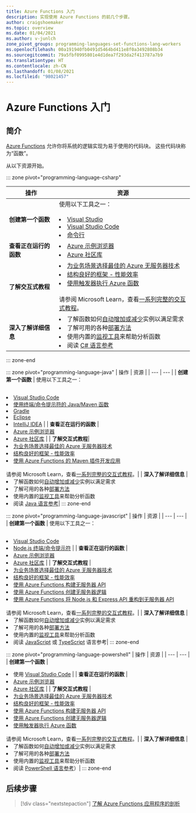 ```yaml
---
title: Azure Functions 入门
description: 实现使用 Azure Functions 的前几个步骤。
author: craigshoemaker
ms.topic: overview
ms.date: 01/04/2021
ms.author: v-junlch
zone_pivot_groups: programming-languages-set-functions-lang-workers
ms.openlocfilehash: 00a191940fb0491d5464bd411e8f0a3492808b34
ms.sourcegitcommit: 79a5fbf0995801e4d1dea7f293da2f413787a7b9
ms.translationtype: HT
ms.contentlocale: zh-CN
ms.lasthandoff: 01/08/2021
ms.locfileid: "98021457"
---
```

# <a name="getting-started-with-azure-functions"></a>Azure Functions 入门

## <a name="introduction"></a>简介

[Azure Functions](./functions-overview.md) 允许你将系统的逻辑实现为易于使用的代码块。 这些代码块称为“函数”。

从以下资源开始。

::: zone pivot="programming-language-csharp"

| 操作 | 资源 |
| --- | --- |
| **创建第一个函数** | 使用以下工具之一：<br><br><li>[Visual Studio](./functions-create-your-first-function-visual-studio.md)<li>[Visual Studio Code](./create-first-function-vs-code-csharp.md)<li>[命令行](./create-first-function-cli-csharp.md) |
| **查看正在运行的函数** | <li>[Azure 示例浏览器](https://docs.microsoft.com/samples/browse/?expanded=azure&languages=csharp&products=azure-functions)<li>[Azure 社区库](https://www.serverlesslibrary.net/?technology=Functions%202.x&language=C%23) |
| **了解交互式教程**| <li>[为业务场景选择最佳的 Azure 无服务器技术](https://docs.microsoft.com/learn/modules/serverless-fundamentals/)<li>[结构良好的框架 - 性能效率](https://docs.microsoft.com/learn/modules/azure-well-architected-performance-efficiency/)<li>[使用触发器执行 Azure 函数](https://docs.microsoft.com/learn/modules/execute-azure-function-with-triggers/) <br><br>请参阅 Microsoft Learn，查看[一系列完整的交互式教程](https://docs.microsoft.com/learn/browse/?expanded=azure&products=azure-functions)。|
| **深入了解详细信息** | <li>了解函数如何[自动增加或减少](./functions-scale.md)实例以满足需求<li>了解可用的各种[部署方法](./functions-deployment-technologies.md)<li>使用内置的[监视工具](./functions-monitoring.md)来帮助分析函数<li>阅读 [C# 语言参考](./functions-dotnet-class-library.md)|

::: zone-end

::: zone pivot="programming-language-java"
| 操作 | 资源 |
| --- | --- |
| **创建第一个函数** | 使用以下工具之一：<br><br><li>[Visual Studio Code](./create-first-function-vs-code-java.md)<li>[使用终端/命令提示符的 Java/Maven 函数](./create-first-function-cli-java.md)<li>[Gradle](./functions-create-first-java-gradle.md)<li>[Eclipse](./functions-create-maven-eclipse.md)<li>[IntelliJ IDEA](./functions-create-maven-intellij.md) |
| **查看正在运行的函数** | <li>[Azure 示例浏览器](https://docs.microsoft.com/samples/browse/?expanded=azure&languages=java&products=azure-functions)<li>[Azure 社区库](https://www.serverlesslibrary.net/?technology=Functions%202.x&language=Java) |
| **了解交互式教程**| <li>[为业务场景选择最佳的 Azure 无服务器技术](https://docs.microsoft.com/learn/modules/serverless-fundamentals/)<li>[结构良好的框架 - 性能效率](https://docs.microsoft.com/learn/modules/azure-well-architected-performance-efficiency/)<li>[使用 Azure Functions 的 Maven 插件开发应用](https://docs.microsoft.com/learn/modules/develop-azure-functions-app-with-maven-plugin/) <br><br>请参阅 Microsoft Learn，查看[一系列完整的交互式教程](https://docs.microsoft.com/learn/browse/?expanded=azure&products=azure-functions)。|
| **深入了解详细信息** | <li>了解函数如何[自动增加或减少](./functions-scale.md)实例以满足需求<li>了解可用的各种[部署方法](./functions-deployment-technologies.md)<li>使用内置的[监视工具](./functions-monitoring.md)来帮助分析函数<li>阅读 [Java 语言参考](./functions-reference-java.md)|
::: zone-end

::: zone pivot="programming-language-javascript"
| 操作 | 资源 |
| --- | --- |
| **创建第一个函数** | 使用以下工具之一：<br><br><li>[Visual Studio Code](./create-first-function-vs-code-node.md)<li>[Node.js 终端/命令提示符](./create-first-function-cli-java.md) |
| **查看正在运行的函数** | <li>[Azure 示例浏览器](https://docs.microsoft.com/samples/browse/?expanded=azure&languages=javascript%2ctypescript&products=azure-functions)<li>[Azure 社区库](https://www.serverlesslibrary.net/?technology=Functions%202.x&language=JavaScript%2CTypeScript) |
| **了解交互式教程** | <li>[为业务场景选择最佳的 Azure 无服务器技术](https://docs.microsoft.com/learn/modules/serverless-fundamentals/)<li>[结构良好的框架 - 性能效率](https://docs.microsoft.com/learn/modules/azure-well-architected-performance-efficiency/)<li>[使用 Azure Functions 构建无服务器 API](https://docs.microsoft.com/learn/modules/build-api-azure-functions/)<li>[使用 Azure Functions 创建无服务器逻辑](https://docs.microsoft.com/learn/modules/create-serverless-logic-with-azure-functions/)<li>[使用 Azure Functions 将 Node.js 和 Express API 重构到无服务器 API](https://docs.microsoft.com/learn/modules/shift-nodejs-express-apis-serverless/) <br><br>请参阅 Microsoft Learn，查看[一系列完整的交互式教程](https://docs.microsoft.com/learn/browse/?expanded=azure&products=azure-functions)。|
| **深入了解详细信息** | <li>了解函数如何[自动增加或减少](./functions-scale.md)实例以满足需求<li>了解可用的各种[部署方法](./functions-deployment-technologies.md)<li>使用内置的[监视工具](./functions-monitoring.md)来帮助分析函数<li>阅读 [JavaScript](./functions-reference-node.md) 或 [TypeScript](./functions-reference-node.md#typescript) 语言参考|
::: zone-end

::: zone pivot="programming-language-powershell"
| 操作 | 资源 |
| --- | --- |
| **创建第一个函数** | <li>使用 [Visual Studio Code](./create-first-function-vs-code-powershell.md) |
| **查看正在运行的函数** | <li>[Azure 示例浏览器](https://docs.microsoft.com/samples/browse/?expanded=azure&languages=powershell&products=azure-functions)<li>[Azure 社区库](https://www.serverlesslibrary.net/?technology=Functions%202.x&language=PowerShell) |
| **了解交互式教程** | <li>[为业务场景选择最佳的 Azure 无服务器技术](https://docs.microsoft.com/learn/modules/serverless-fundamentals/)<li>[结构良好的框架 - 性能效率](https://docs.microsoft.com/learn/modules/azure-well-architected-performance-efficiency/)<li>[使用 Azure Functions 构建无服务器 API](https://docs.microsoft.com/learn/modules/build-api-azure-functions/)<li>[使用 Azure Functions 创建无服务器逻辑](https://docs.microsoft.com/learn/modules/create-serverless-logic-with-azure-functions/)<li>[使用触发器执行 Azure 函数](https://docs.microsoft.com/learn/modules/execute-azure-function-with-triggers/) <br><br>请参阅 Microsoft Learn，查看[一系列完整的交互式教程](https://docs.microsoft.com/learn/browse/?expanded=azure&products=azure-functions)。|
| **深入了解详细信息** | <li>了解函数如何[自动增加或减少](./functions-scale.md)实例以满足需求<li>了解可用的各种[部署方法](./functions-deployment-technologies.md)<li>使用内置的[监视工具](./functions-monitoring.md)来帮助分析函数<li>阅读 [PowerShell 语言参考](./functions-reference-powershell.md)）|
::: zone-end

## <a name="next-steps"></a>后续步骤

> [!div class="nextstepaction"]
> [了解 Azure Functions 应用程序的剖析](./functions-reference.md)

